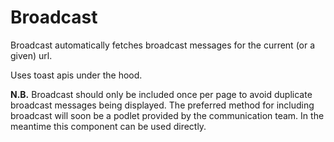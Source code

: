 <script setup>
  import Elements from './elements.md';
</script>

# Broadcast
Broadcast automatically fetches broadcast messages for the current (or a given) url.

Uses toast apis under the hood.

__N.B.__ Broadcast should only be included once per page to avoid duplicate broadcast messages being displayed. The preferred method for including broadcast will soon be a podlet provided by the communication team. In the meantime this component can be used directly.

<components-status elements='released' />

<tabs-content>
  <template #elements>
    <elements />
  </template>
</tabs-content>
